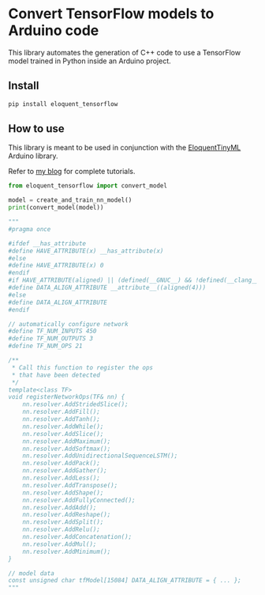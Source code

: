 # Convert TensorFlow models to Arduino code

This library automates the generation of C++ code to use a TensorFlow model
trained in Python inside an Arduino project.

## Install

```bash
pip install eloquent_tensorflow
```

## How to use

This library is meant to be used in conjunction with the [EloquentTinyML](https://github.com/eloquentarduino/EloquentTinyML)
Arduino library.

Refer to [my blog](https://eloquentarduino.com) for complete tutorials.

```python
from eloquent_tensorflow import convert_model

model = create_and_train_nn_model()
print(convert_model(model))

"""
#pragma once

#ifdef __has_attribute
#define HAVE_ATTRIBUTE(x) __has_attribute(x)
#else
#define HAVE_ATTRIBUTE(x) 0
#endif
#if HAVE_ATTRIBUTE(aligned) || (defined(__GNUC__) && !defined(__clang__))
#define DATA_ALIGN_ATTRIBUTE __attribute__((aligned(4)))
#else
#define DATA_ALIGN_ATTRIBUTE
#endif

// automatically configure network
#define TF_NUM_INPUTS 450
#define TF_NUM_OUTPUTS 3
#define TF_NUM_OPS 21

/**
 * Call this function to register the ops
 * that have been detected
 */
template<class TF>
void registerNetworkOps(TF& nn) {
    nn.resolver.AddStridedSlice();
    nn.resolver.AddFill();
    nn.resolver.AddTanh();
    nn.resolver.AddWhile();
    nn.resolver.AddSlice();
    nn.resolver.AddMaximum();
    nn.resolver.AddSoftmax();
    nn.resolver.AddUnidirectionalSequenceLSTM();
    nn.resolver.AddPack();
    nn.resolver.AddGather();
    nn.resolver.AddLess();
    nn.resolver.AddTranspose();
    nn.resolver.AddShape();
    nn.resolver.AddFullyConnected();
    nn.resolver.AddAdd();
    nn.resolver.AddReshape();
    nn.resolver.AddSplit();
    nn.resolver.AddRelu();
    nn.resolver.AddConcatenation();
    nn.resolver.AddMul();
    nn.resolver.AddMinimum();
}

// model data
const unsigned char tfModel[15084] DATA_ALIGN_ATTRIBUTE = { ... };
"""
```